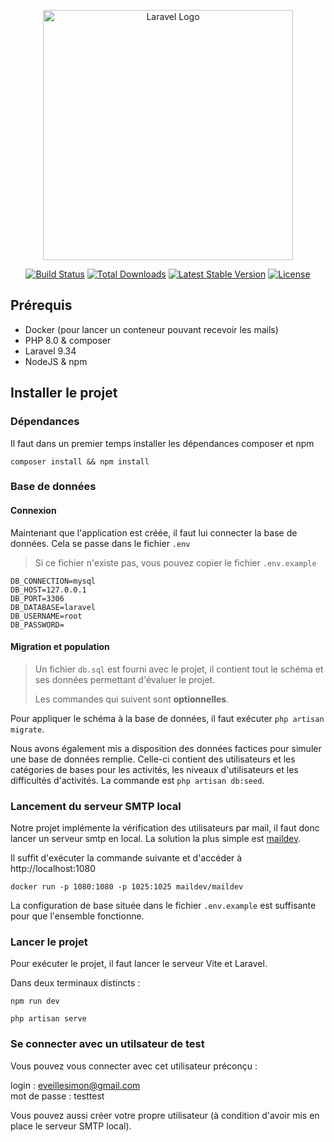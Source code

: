 <p align="center"><a href="https://laravel.com" target="_blank"><img src="https://raw.githubusercontent.com/laravel/art/master/logo-lockup/5%20SVG/2%20CMYK/1%20Full%20Color/laravel-logolockup-cmyk-red.svg" width="400" alt="Laravel Logo"></a></p>

<p align="center">
<a href="https://travis-ci.org/laravel/framework"><img src="https://travis-ci.org/laravel/framework.svg" alt="Build Status"></a>
<a href="https://packagist.org/packages/laravel/framework"><img src="https://img.shields.io/packagist/dt/laravel/framework" alt="Total Downloads"></a>
<a href="https://packagist.org/packages/laravel/framework"><img src="https://img.shields.io/packagist/v/laravel/framework" alt="Latest Stable Version"></a>
<a href="https://packagist.org/packages/laravel/framework"><img src="https://img.shields.io/packagist/l/laravel/framework" alt="License"></a>
</p>

## Prérequis
- Docker (pour lancer un conteneur pouvant recevoir les mails)
- PHP 8.0 & composer
- Laravel 9.34
- NodeJS & npm

## Installer le projet
### Dépendances
Il faut dans un premier temps installer les dépendances composer et npm
```shell
composer install && npm install
```
### Base de données
#### Connexion
Maintenant que l'application est créée, il faut lui connecter la base de données. Cela se passe dans le fichier `.env`

> Si ce fichier n'existe pas, vous pouvez copier le fichier `.env.example`

```dotenv
DB_CONNECTION=mysql 
DB_HOST=127.0.0.1 
DB_PORT=3306 
DB_DATABASE=laravel 
DB_USERNAME=root 
DB_PASSWORD= 
```
#### Migration et population
> Un fichier `db.sql` est fourni avec le projet, il contient tout le schéma et ses données permettant d'évaluer le projet.
> 
> Les commandes qui suivent sont **optionnelles**.

Pour appliquer le schéma à la base de données, il faut exécuter `php artisan migrate`.

Nous avons également mis a disposition des données factices pour simuler une base de données remplie. Celle-ci contient des utilisateurs et les catégories de bases pour les activités, les niveaux d'utilisateurs et les difficultés d'activités. La commande est `php artisan db:seed`.


### Lancement du serveur SMTP local
Notre projet implémente la vérification des utilisateurs par mail, il faut donc lancer un serveur smtp en local. La solution la plus simple est [maildev](https://hub.docker.com/r/maildev/maildev).

Il suffit d'exécuter la commande suivante et d'accéder à http://localhost:1080
```shell
docker run -p 1080:1080 -p 1025:1025 maildev/maildev
```

La configuration de base située dans le fichier `.env.example` est suffisante pour que l'ensemble fonctionne.

### Lancer le projet
Pour exécuter le projet, il faut lancer le serveur Vite et Laravel.

Dans deux terminaux distincts :
```shell
npm run dev

php artisan serve
```


### Se connecter avec un utilsateur de test

Vous pouvez vous connecter avec cet utilisateur préconçu :

login : eveillesimon@gmail.com<BR>
mot de passe : testtest

Vous pouvez aussi créer votre propre utilisateur (à condition d'avoir mis en place le serveur SMTP local).
